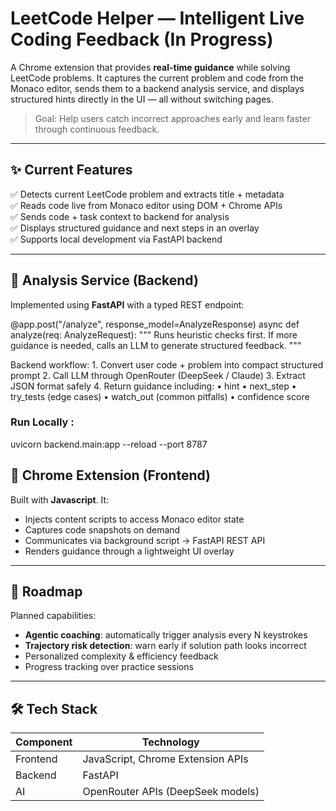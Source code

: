 # LeetCode Helper — Intelligent Live Coding Feedback (In Progress)

A Chrome extension that provides **real-time guidance** while solving LeetCode problems. 
It captures the current problem and code from the Monaco editor, sends them to a backend
analysis service, and displays structured hints directly in the UI — all without switching pages.

> Goal: Help users catch incorrect approaches early and learn faster through continuous feedback.

---

## ✨ Current Features

✅ Detects current LeetCode problem and extracts title + metadata  
✅ Reads code live from Monaco editor using DOM + Chrome APIs  
✅ Sends code + task context to backend for analysis  
✅ Displays structured guidance and next steps in an overlay  
✅ Supports local development via FastAPI backend

---

## 🧠 Analysis Service (Backend)

Implemented using **FastAPI** with a typed REST endpoint:

@app.post("/analyze", response_model=AnalyzeResponse)
async def analyze(req: AnalyzeRequest):
    """
    Runs heuristic checks first.
    If more guidance is needed, calls an LLM to generate structured feedback.
    """

Backend workflow:
	1.	Convert user code + problem into compact structured prompt
	2.	Call LLM through OpenRouter (DeepSeek / Claude)
	3.	Extract JSON format safely
	4.	Return guidance including:
	•	hint
	•	next_step
	•	try_tests (edge cases)
	•	watch_out (common pitfalls)
	•	confidence score

### Run Locally :
uvicorn backend.main:app --reload --port 8787

## 🧩 Chrome Extension (Frontend)

Built with **Javascript**. It:

- Injects content scripts to access Monaco editor state
- Captures code snapshots on demand
- Communicates via background script → FastAPI REST API
- Renders guidance through a lightweight UI overlay

---

## 🚧 Roadmap

Planned capabilities:
- **Agentic coaching**: automatically trigger analysis every N keystrokes
- **Trajectory risk detection**: warn early if solution path looks incorrect
- Personalized complexity & efficiency feedback  
- Progress tracking over practice sessions  

---

## 🛠 Tech Stack

| Component | Technology |
|----------|------------|
| Frontend | JavaScript, Chrome Extension APIs |
| Backend  | FastAPI |
| AI       | OpenRouter APIs (DeepSeek models) |
